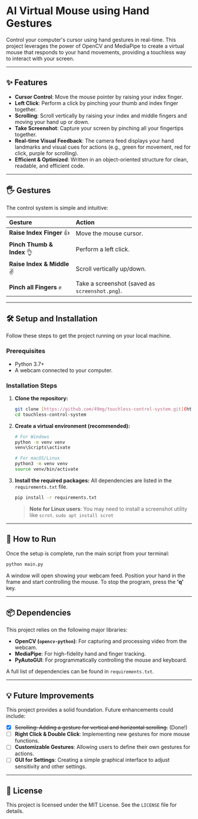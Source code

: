 # AI Virtual Mouse using Hand Gestures

Control your computer's cursor using hand gestures in real-time. This project leverages the power of OpenCV and
MediaPipe to create a virtual mouse that responds to your hand movements, providing a touchless way to interact with
your screen.


---

## ✨ Features

- **Cursor Control**: Move the mouse pointer by raising your index finger.
- **Left Click**: Perform a click by pinching your thumb and index finger together.
- **Scrolling**: Scroll vertically by raising your index and middle fingers and moving your hand up or down.
- **Take Screenshot**: Capture your screen by pinching all your fingertips together.
- **Real-time Visual Feedback**: The camera feed displays your hand landmarks and visual cues for actions (e.g., green
  for movement, red for click, purple for scrolling).
- **Efficient & Optimized**: Written in an object-oriented structure for clean, readable, and efficient code.

---

## 🖐️ Gestures

The control system is simple and intuitive:

| Gesture | Action |
| :--- | :--- |
| **Raise Index Finger** 👍 | Move the mouse cursor. |
| **Pinch Thumb & Index** 👌 | Perform a left click. |
| **Raise Index & Middle** ✌️ | Scroll vertically up/down. |
| **Pinch all Fingers** ✊ | Take a screenshot (saved as `screenshot.png`). |

---

## 🛠️ Setup and Installation

Follow these steps to get the project running on your local machine.

### Prerequisites

- Python 3.7+
- A webcam connected to your computer.

### Installation Steps

1. **Clone the repository:**
   ```bash
   git clone [https://github.com/49mg/touchless-control-system.git](https://github.com/49mg/touchless-control-system.git)
   cd touchless-control-system
   ```

2. **Create a virtual environment (recommended):**
   ```bash
   # For Windows
   python -m venv venv
   venv\Scripts\activate

   # For macOS/Linux
   python3 -m venv venv
   source venv/bin/activate
   ```

3. **Install the required packages:**
   All dependencies are listed in the `requirements.txt` file.
   ```bash
   pip install -r requirements.txt
   ```
   > **Note for Linux users**: You may need to install a screenshot utility like `scrot`.
   > `sudo apt install scrot`

---

## 🚀 How to Run

Once the setup is complete, run the main script from your terminal:

```bash
python main.py
```

A window will open showing your webcam feed. Position your hand in the frame and start controlling the mouse. To stop
the program, press the **'q'** key.

---

## 📦 Dependencies

This project relies on the following major libraries:

- **OpenCV (`opencv-python`)**: For capturing and processing video from the webcam.
- **MediaPipe**: For high-fidelity hand and finger tracking.
- **PyAutoGUI**: For programmatically controlling the mouse and keyboard.

A full list of dependencies can be found in `requirements.txt`.

---

## 💡 Future Improvements

This project provides a solid foundation. Future enhancements could include:

-   [x] ~~Scrolling: Adding a gesture for vertical and horizontal scrolling.~~ (Done!)
-   [ ] **Right Click & Double Click**: Implementing new gestures for more mouse functions.
-   [ ] **Customizable Gestures**: Allowing users to define their own gestures for actions.
-   [ ] **GUI for Settings**: Creating a simple graphical interface to adjust sensitivity and other settings.

---

## 📄 License

This project is licensed under the MIT License. See the `LICENSE` file for details.